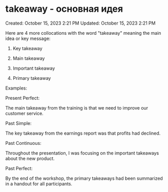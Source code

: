 # takeaway - основная идея

Created: October 15, 2023 2:21 PM
Updated: October 15, 2023 2:21 PM

Here are 4 more collocations with the word "takeaway" meaning the main idea or key message:

1. Key takeaway

2. Main takeaway

3. Important takeaway

4. Primary takeaway

Examples:

Present Perfect:

The main takeaway from the training is that we need to improve our customer service.

Past Simple:

The key takeaway from the earnings report was that profits had declined.

Past Continuous:

Throughout the presentation, I was focusing on the important takeaways about the new product.

Past Perfect:

By the end of the workshop, the primary takeaways had been summarized in a handout for all participants.